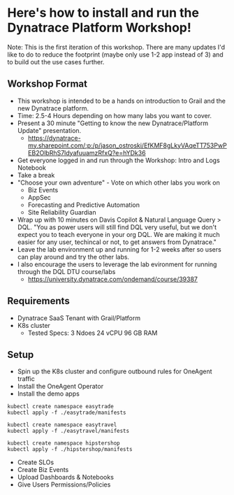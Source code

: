 # Here's how to install and run the Dynatrace Platform Workshop!
Note: This is the first iteration of this workshop. There are many updates I'd like to do to reduce the footprint (maybe only use 1-2 app instead of 3) and to build out the use cases further. 

## Workshop Format
* This workshop is intended to be a hands on introduction to Grail and the new Dynatrace platform.
* Time: 2.5-4 Hours depending on how many labs you want to cover.
* Present a 30 minute "Getting to know the new Dynatrace/Platform Update" presentation.
   * https://dynatrace-my.sharepoint.com/:p:/p/jason_ostroski/EfKMF8gLkyVAqeTT753PwPEB2OlbRhS7ldyafuuamzRfxQ?e=hYDk36
* Get everyone logged in and run through the Workshop: Intro and Logs Notebook
* Take a break
* "Choose your own adventure" - Vote on which other labs you work on
  * Biz Events
  * AppSec
  * Forecasting and Predictive Automation
  * Site Reliability Guardian
* Wrap up with 10 minutes on Davis Copilot & Natural Language Query > DQL. "You as power users will still find DQL very useful, but we don't expect you to teach everyone in your org DQL. We are making it much easier for any user, techincal or not, to get answers from Dynatrace." 
* Leave the lab environment up and running for 1-2 weeks after so users can play around and try the other labs.
* I also encourage the users to leverage the lab evironment for running through the DQL DTU course/labs
  * https://university.dynatrace.com/ondemand/course/39387

## Requirements
* Dynatrace SaaS Tenant with Grail/Platform
* K8s cluster
  * Tested Specs: 3 Ndoes	24 vCPU	96 GB	RAM
 
## Setup
* Spin up the K8s cluster and configure outbound rules for OneAgent traffic
* Install the OneAgent Operator
* Install the demo apps

```
kubectl create namespace easytrade
kubectl apply -f ./easytrade/manifests

kubectl create namespace easytravel
kubectl apply -f ./easytravel/manifests

kubectl create namespace hipstershop
kubectl apply -f ./hipstershop/manifests
```
* Create SLOs
* Create Biz Events
* Upload Dashboards & Notebooks
* Give Users Permissions/Policies
  

